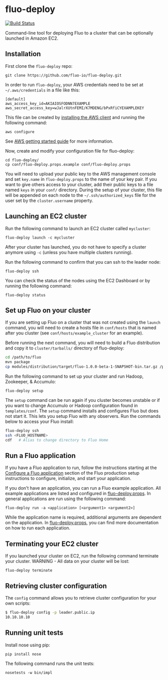 fluo-deploy
===========

[![Build Status](https://travis-ci.org/fluo-io/fluo-deploy.svg?branch=master)](https://travis-ci.org/fluo-io/fluo-deploy)

Command-line tool for deploying Fluo to a cluster that can be optionally launched in Amazon EC2.

Installation
------------

First clone the `fluo-deploy` repo:
```
git clone https://github.com/fluo-io/fluo-deploy.git
```  

In order to run `fluo-deploy`, your AWS credentials need to be set at `~/.aws/credentials` in a file like this:
```
[default]
aws_access_key_id=AKIAIOSFODNN7EXAMPLE
aws_secret_access_key=wJalrXUtnFEMI/K7MDENG/bPxRfiCYEXAMPLEKEY
```

This file can be created by [installing the AWS client][1] and running the following command:
```
aws configure
```
See [AWS getting started guide][2] for more information.

Now, create and modify your configuration file for fluo-deploy:
```
cd fluo-deploy/
cp conf/fluo-deploy.props.example conf/fluo-deploy.props
```

You will need to upload your public key to the AWS management console and set `key.name` in `fluo-deploy.props`
to the name of your key pair.  If you want to give others access to your cluster, add their public keys to 
a file named `keys` in your `conf/` directory.  During the setup of your cluster, this file will be appended 
on each node to the `~/.ssh/authorized_keys` file for the user set by the `cluster.username` property.

Launching an EC2 cluster
------------------------

Run the following command to launch an EC2 cluster called `mycluster`:
```
fluo-deploy launch -c mycluster
```

After your cluster has launched, you do not have to specify a cluster anymore using `-c` (unless you have 
multiple clusters running).

Run the following command to confirm that you can ssh to the leader node:

    fluo-deploy ssh

You can check the status of the nodes using the EC2 Dashboard or by running the following command:

    fluo-deploy status

Set up Fluo on your cluster
---------------------------

If you are setting up Fluo on a cluster that was not created using the `launch` command, you will need to 
create a hosts file in `conf/hosts` that is named after you cluster (see `conf/hosts/example_cluster` for an example).

Before running the next command, you will need to build a Fluo distribution and copy it to `cluster/tarballs/` directory of
fluo-deploy:

```bash
cd /path/to/fluo
mvn package
cp modules/distribution/target/fluo-1.0.0-beta-1-SNAPSHOT-bin.tar.gz /path/to/fluo-deploy/cluster/tarballs/
```

Run the following command to set up your cluster and run Hadoop, Zookeeper, & Accumulo:

    fluo-deploy setup

The `setup` command can be run again if you cluster becomes unstable or if you want to change Accumulo or Hadoop 
configuration found in `templates/conf`.  The `setup` command installs and configures Fluo but does not start it.
This lets you setup Fluo with any observers.  Run the commands below to access your Fluo install:

```bash
fluo-deploy ssh
ssh <FLUO_HOSTNAME>
cdf   # Alias to change directory to Fluo Home
```

Run a Fluo application
----------------------

If you have a Fluo application to run, follow the instructions starting at the [Configure a Fluo application][3] 
section of the Fluo production setup instructions to configure, initialize, and start your application.

If you don't have an application, you can run a Fluo example application.  All example applications are listed
and configured in [fluo-deploy.props][5].  In general applications are run using the following command:

    fluo-deploy run -a <application> [<argument1> <argument2>]

While the application name is required, additional arguments are dependent on the application.  In 
[fluo-deploy.props][5], you can find more documentation on how to run each application.

Terminating your EC2 cluster
----------------------------

If you launched your cluster on EC2, run the following command terminate your cluster.  WARNING - All data on
your cluster will be lost:

    fluo-deploy terminate

Retrieving cluster configuration
--------------------------------

The `config` command allows you to retrieve cluster configuration for your own scripts:

```bash
$ fluo-deploy config -p leader.public.ip
10.10.10.10
```

Running unit tests
------------------

Install nose using pip:

    pip install nose

The following command runs the unit tests:

    nosetests -w bin/impl

[1]: http://docs.aws.amazon.com/cli/latest/userguide/installing.html
[2]: http://docs.aws.amazon.com/cli/latest/userguide/cli-chap-getting-started.html
[3]: https://github.com/fluo-io/fluo/blob/master/docs/prod-fluo-setup.md#configure-a-fluo-application
[4]: https://github.com/fluo-io/fluo-stress
[5]: conf/fluo-deploy.props.example
